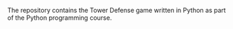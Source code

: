 The repository contains the Tower Defense game written in Python as part of the Python programming course.
